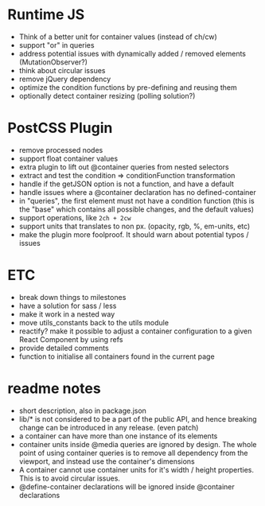 # Runtime JS
- Think of a better unit for container values (instead of ch/cw)
- support "or" in queries
- address potential issues with dynamically added / removed elements (MutationObserver?)
- think about circular issues
- remove jQuery dependency
- optimize the condition functions by pre-defining and reusing them
- optionally detect container resizing (polling solution?)

# PostCSS Plugin
- remove processed nodes
- support float container values
- extra plugin to lift out @container queries from nested selectors 
- extract and test the condition => conditionFunction transformation
- handle if the getJSON option is not a function, and have a default
- handle issues where a @container declaration has no defined-container
- in "queries", the first element must not have a condition function
(this is the "base" which contains all possible changes, and the default values)
- support operations, like `2ch + 2cw`
- support units that translates to non px. (opacity, rgb, %, em-units, etc)
- make the plugin more foolproof. It should warn about potential typos / issues

# ETC
- break down things to milestones
- have a solution for sass / less
- make it work in a nested way
- move utils_constants back to the utils module
- reactify? make it possible to adjust a container configuration to a given React
Component by using refs
- provide detailed comments
- function to initialise all containers found in the current page

# readme notes
- short description, also in package.json
- lib/* is not considered to be a part of the public API, and hence breaking
change can be introduced in any release. (even patch)
- a container can have more than one instance of its elements
- container units inside @media queries are ignored by design. The whole point
of using container queries is to remove all dependency from the viewport, and
instead use the container's dimensions
- A container cannot use container units for it's width / height properties.
This is to avoid circular issues.
- @define-container declarations will be ignored inside @container declarations
